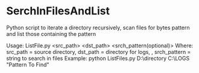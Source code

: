 # SerchInFilesAndList
Python script to iterate a directory recursively, scan files for bytes pattern and list those containing the pattern

Usage: ListFile.py <src_path> <dst_path> <srch_pattern(optional)>
Where: src_path = source directory, dst_path = directory for logs, , srch_pattern = string to search in files
Example: python ListFiles.py D:\directory C:\LOGS "Pattern To Find"
